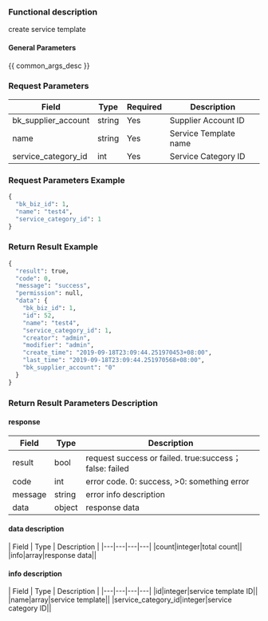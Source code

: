 ### Functional description

create service template

#### General Parameters

{{ common_args_desc }}

### Request Parameters

| Field                |  Type       | Required	   | Description                            |
|----------------------|------------|--------|-----------------------|
| bk_supplier_account  | string     |Yes     | Supplier Account ID       |
| name            | string  | Yes   | Service Template name |
| service_category_id         | int  | Yes   | Service Category ID |


### Request Parameters Example

```python
{
  "bk_biz_id": 1,
  "name": "test4",
  "service_category_id": 1
}
```

### Return Result Example

```python
{
  "result": true,
  "code": 0,
  "message": "success",
  "permission": null,
  "data": {
    "bk_biz_id": 1,
    "id": 52,
    "name": "test4",
    "service_category_id": 1,
    "creator": "admin",
    "modifier": "admin",
    "create_time": "2019-09-18T23:09:44.251970453+08:00",
    "last_time": "2019-09-18T23:09:44.251970568+08:00",
    "bk_supplier_account": "0"
  }
}
```

### Return Result Parameters Description

#### response

| Field       | Type     | Description         |
|---|---|---|
| result | bool | request success or failed. true:success；false: failed |
| code | int | error code. 0: success, >0: something error |
| message | string | error info description |
| data | object | response data |

#### data description

| Field       | Type     | Description         |
|---|---|---|---|
|count|integer|total count||
|info|array|response data||

#### info description

| Field       | Type     | Description         |
|---|---|---|---|
|id|integer|service template ID||
|name|array|service template||
|service_category_id|integer|service category ID||
